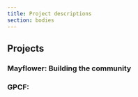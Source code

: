 ```yaml
---
title: Project descriptions
section: bodies
---
```

Projects
--------

### Mayflower: Building the community

### GPCF: 
